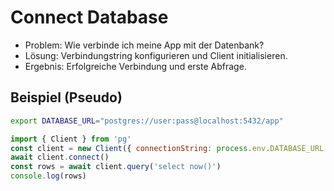 # Connect Database

- Problem: Wie verbinde ich meine App mit der Datenbank?
- Lösung: Verbindungstring konfigurieren und Client initialisieren.
- Ergebnis: Erfolgreiche Verbindung und erste Abfrage.

## Beispiel (Pseudo)

```bash
export DATABASE_URL="postgres://user:pass@localhost:5432/app"
```

```js
import { Client } from 'pg'
const client = new Client({ connectionString: process.env.DATABASE_URL })
await client.connect()
const rows = await client.query('select now()')
console.log(rows)
```
